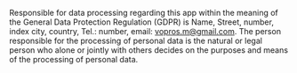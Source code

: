 Responsible for data processing regarding this app within the meaning of the General Data Protection Regulation (GDPR) is Name, Street, number, index city, country, Tel.: number, email: vopros.m@gmail.com. The person responsible for the processing of personal data is the natural or legal person who alone or jointly with others decides on the purposes and means of the processing of personal data.